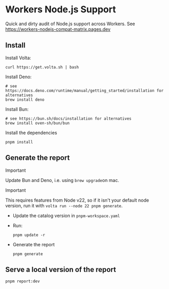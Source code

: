 # Workers Node.js Support

Quick and dirty audit of Node.js support across Workers. See <https://workers-nodejs-compat-matrix.pages.dev>

## Install

Install Volta:

```shell
curl https://get.volta.sh | bash
```

Install Deno:

```shell
# see https://docs.deno.com/runtime/manual/getting_started/installation for alternatives
brew install deno
```

Install Bun:

```shell
# see https://bun.sh/docs/installation for alternatives
brew install oven-sh/bun/bun
```

Install the dependencies

```shell
pnpm install
```

## Generate the report

> [!IMPORTANT]
> Update Bun and Deno, i.e. using `brew upgrade`on mac.

> [!IMPORTANT]
> This requires features from Node v22, so if it isn't your default node version, run it with `volta run --node 22 pnpm generate`.

- Update the catalog version in `pnpm-workspace.yaml`

- Run:

  ```shell
  pnpm update -r
  ```

- Generate the report

  ```shell
  pnpm generate
  ```

## Serve a local version of the report

```shell
pnpm report:dev
```
